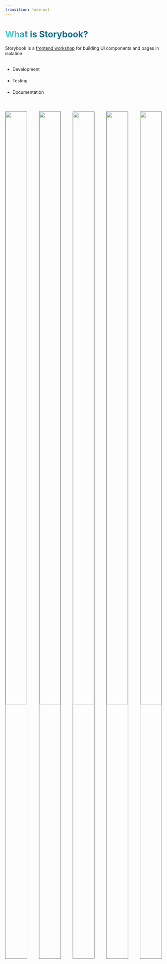 ```yaml
---
transition: fade-out
---
```


# What is Storybook?

Storybook is a [frontend workshop](https://bradfrost.com/blog/post/a-frontend-workshop-environment/) for building UI components and pages in isolation

<ul>
  <li data-id="anchor1">Development</li>
  <li v-click="1" data-id="anchor2">Testing</li>
  <li v-click="4" data-id="anchor3">Documentation</li>
</ul>

<div class="wrapper">
  <img data-id="anchor4" src="/general/development.png"/>
  <img v-click="1" data-id="anchor5" src="/general/component_testing.png"/>
  <img v-click="2" data-id="anchor6" src="/general/visual_testing.png" />
  <img v-click="3" data-id="anchor_a11y" src="/general/a11y.png"/>
  <img v-click="4" data-id="anchor7" src="/general/documentation.png"/>
</div>

<FancyArrow color="orange" roughness="2"  pos2="top"
    q1="[data-id=anchor1]"
    q2="[data-id=anchor4]"
/>
<FancyArrow v-click="1" color="lime" roughness="2" pos2="top"
    q1="[data-id=anchor2]"
    q2="[data-id=anchor5]"
>Component Testing</FancyArrow>
<FancyArrow v-click="2" color="lime" roughness="2" pos2="top"
    q1="[data-id=anchor2]"
    q2="[data-id=anchor6]"
>Visual Testing</FancyArrow>
<FancyArrow v-click="3" color="lime" roughness="2" pos2="top"
    q1="[data-id=anchor2]"
    q2="[data-id=anchor_a11y]"
>a11y Testing</FancyArrow>
<FancyArrow v-click="4" color="sky" roughness="2" pos2="top"
    q1="[data-id=anchor3]"
    q2="[data-id=anchor7]"
/>

<!--
You can have `style` tag in markdown to override the style for the current page.
Learn more: https://sli.dev/features/slide-scope-style
-->

<style>
li {
  width: 200px;
}

h1 {
  background-color: #2B90B6;
  background-image: linear-gradient(45deg, #4EC5D4 10%, #146b8c 20%);
  background-size: 100%;
  -webkit-background-clip: text;
  -moz-background-clip: text;
  -webkit-text-fill-color: transparent;
  -moz-text-fill-color: transparent;
}

.wrapper {
  height: 400px;
  display: grid;
  grid-template-columns: repeat(5, 1fr);
  grid-auto-flow: dense;
  gap: 40px;
  padding-top: 20px;

  img {
    width: 100%;
    height: 70%;
    object-fit: contain;
    border: 1px solid #666;
  }
}
</style>
<!--
Here is another comment.
-->

---
transition: slide-up
level: 2
---

# Why build UIs in Isolation? - The Problem

<figure>
  <img src="/general/problem.png"/>
  <figcaption>https://storybook.js.org/docs-assets/8.6/get-started/multiverse.png</figcaption>
</figure>

---
transition: slide-up
layout: two-cols-header
layoutClass: gap-8
level: 2
---

# Why build UIs in Isolation? - The Solution

::left::

Every piece of UI is a [component](https://www.componentdriven.org/)

> You do not need to spin up the whole app to see how they render. You can render a specific variation in isolation by passing props, mocking data or faking events

::right::

<figure>
  <SlidevVideo autoplay controls>
    <source src="/videos/whats-a-story.mp4" type="video/mp4" />
    <p>
      Your browser does not support videos. You may download it
      <a href="https://storybook.js.org/docs-assets/8.6/get-started/whats-a-story.mp4">here</a>.
    </p>
  </SlidevVideo>
  <figcaption>https://storybook.js.org/docs-assets/8.6/get-started/whats-a-story.mp4</figcaption>
</figure>

---
transition: slide-up
layout: two-cols-header
layoutClass: gap-8
level: 2
hideInToc: true
---

# Why build UIs in Isolation? - The Solution

UI-Variations are defined in Stories using the [CSF-Standard](https://github.com/ComponentDriven/csf)

> [Storybook uses the CSF-Standard since version 5.2](https://storybook.js.org/blog/component-story-format/)

::left::

<figure>
  <SlidevVideo autoplay controls>
    <source src="/videos/7.0-storybook-hero-video.mp4" type="video/mp4" />
    <p>
      Your browser does not support videos. You may download it
      <a href="https://storybook.js.org/docs-assets/8.6/get-started/7.0-storybook-hero-video.mp4">here</a>.
    </p>
  </SlidevVideo>
  <figcaption>https://storybook.js.org/docs-assets/8.6/get-started/7.0-storybook-hero-video.mp4</figcaption>
</figure>

::right::

```ts {monaco}
import type { Meta, StoryObj } from '@storybook/react';
import { Histogram } from './Histogram';

const meta: Meta<typeof Histogram> = {
  component: Histogram,
};

export default meta;
type Story = StoryObj<typeof Histogram>;

export const Default: Story = {
  args: {
    dataType: 'latency',
    showHistogramLabels: true,
    histogramAccentColor: '#1EA7FD',
    label: 'Latency distribution',
  },
};
```

---
transition: slide-up
level: 2
hideInToc: true
---

# Why build UIs in Isolation? - The Solution

Benefits:

- **Verify hard-to-reach edge cases of UI:** context, API requests, device features, ... can be mocked via Addons
- **Test UIs with less effort and no flakes:** [Stories can be used as Unit-Tests](https://storybook.js.org/docs/writing-tests/import-stories-in-tests/stories-in-unit-tests)
- **UI Documentation for the team:** Easy to find and reuse existing UI Patterns
- **Stories show how UI actually works**: Shareable with team members, stakeholders, customers, ...
- **Automate UI Workflows in CI:** Testing, Reviews, ...

<style>
  li {
    padding-top: 20px;
  }
</style>

---
transition: slide-up
layout: two-cols-header
layoutClass: gap-8
level: 2
---

# Design System Workflow

::left::

## [Brad Frost´s workflow](https://storybook.js.org/blog/why-most-design-systems-implode/)

1. **Develop** component states and variants in a universal format called stories.
2. **Review** them during development to verify appearance
3. **Test** stories during QA with built-in testing for accessibility, interaction, visual regression
4. **Document** components automatically and publish that documentation online
5. **Share** components in other workflows like external sites, Figma, Notion

::right::

<figure>
  <img src="/general/workflow.png"/>
  <figcaption>https://storybookblog.ghost.io/content/images/size/w1000/2022/06/pasted-image-0-3.png</figcaption>
</figure>

---
level: 2
---

# Works with a lot of other Tools

e.g.

<div class="wrapper">
  <skill-icons-angular-dark/>
  <skill-icons-react-dark/>
  <skill-icons-nextjs-light/>
  <skill-icons-vuejs-dark/>
  <skill-icons-svelte/>
  <skill-icons-tailwindcss-dark/>
  <skill-icons-figma-dark/>
</div>

<style>
  .wrapper {
  height: 100%;
  display: grid;
  grid-template-columns: repeat(5, 1fr);
  grid-auto-flow: dense;
  padding-top: 40px;

  .wrapper > * {
    width: 100%;
    height: 100%;
    object-fit: contains;
    border: 1px solid #666;
  }

  svg {
    width: 3em;
    height: 3em;
  }
}
</style>

---
transition: slide-up
layout: image-right
image: /general/storybook9.jpg
level: 2
---

# Storybook 9

> [Currently in Beta](https://storybook.js.org/blog/storybook-9-beta/)

<br/>

## Some new features

- Tags-based organization

- React Native for device and web

- Tests can be run over all stories at once

- Test Coverage support

---
transition: slide-up
layout: image-right
image: /general/chromatic.webp
level: 2
---

# Chromatic

Chromatic is made by the team behind Storybook and integrates with Storybook, Playwright, and Cypress.
It is a commercial product which needs to be [licensed](https://www.chromatic.com/pricing) for usage.

> Chromatic is a visual testing tool that scans every possible UI state across browsers to catch bugs in appearance and functionality. It enables you to assign reviewers and resolve discussions to streamline team sign-off.

<br/>

> Chromatic uses storybook stories to power visual tests